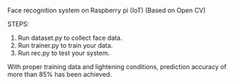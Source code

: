 Face recognition system on Raspberry pi (IoT)
(Based on Open CV) <br>

STEPS:
1. Run dataset.py to collect face data. <br>
2. Run trainer.py to train your data. <br>
3. Run rec.py to test your system. <br>

With proper training data and lightening conditions, prediction accuracy of more than 85% has been achieved. <br>


